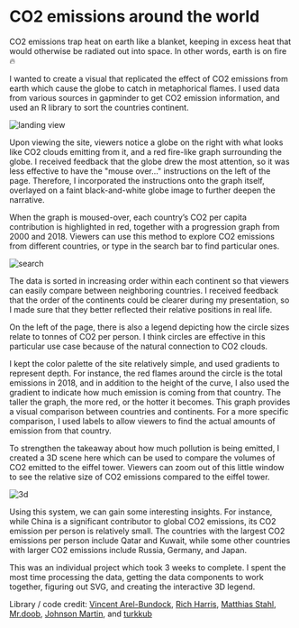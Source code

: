 # CO2 emissions around the world

CO2 emissions trap heat on earth like a blanket, keeping in excess heat that would otherwise be 
radiated out into space. In other words, earth is on fire 🔥  

I wanted to create a visual that replicated the effect of CO2 emissions 
from earth which cause the globe to catch in metaphorical flames. I used data from various 
sources in gapminder to get CO2 emission information, and used an R library to sort the countries 
continent.

![landing view](https://www.dropbox.com/s/ke41snyf3fqbzbv/landing.png?dl=1)

Upon viewing the site, viewers notice a globe on the right with what looks like CO2 clouds 
emitting from it, and a red fire-like graph surrounding the globe. I received feedback that 
the globe drew the most attention, so it was less effective to have the "mouse over..." 
instructions on the left of the page. Therefore, I incorporated the instructions onto 
the graph itself, overlayed on a faint black-and-white globe image to further deepen the narrative.

When the graph is moused-over, each country’s CO2 per capita contribution is highlighted in red, 
together with a progression graph from 2000 and 2018. Viewers can use this method to explore CO2 
emissions from different countries, or type in the search bar to find particular ones.

![search](https://www.dropbox.com/s/p1w7p2x72s0des3/search.gif?dl=1)

The data is sorted in increasing order within each continent so that viewers can easily compare 
between neighboring countries. I received feedback that the order of the continents could be 
clearer during my presentation, so I made sure that they better reflected their relative positions in real life.

On the left of the page, there is also a legend depicting how the circle sizes relate to tonnes 
of CO2 per person. I think circles are effective in this particular use case because of the 
natural connection to CO2 clouds.

I kept the color palette of the site relatively simple, and used gradients to represent depth.
For instance, the red flames around the circle is the total emissions in 2018, and in addition to 
the height of the curve, I also used the gradient to indicate how much emission is coming from 
that country. The taller the graph, the more red, or the hotter it becomes. This graph provides 
a visual comparison between countries and continents. For a more specific comparison, I used 
labels to allow viewers to find the actual amounts of emission from that country.

To strengthen the takeaway about how much pollution is being emitted, I created a 3D scene here 
which can be used to compare the volumes of CO2 emitted to the eiffel tower. Viewers can zoom out 
of this little window to see the relative size of CO2 emissions compared to the eiffel tower.

![3d](https://www.dropbox.com/s/3dwx0d4feksyaby/3d.gif?dl=1)

Using this system, we can gain some interesting insights. For instance, while China is a 
significant contributor to global CO2 emissions, its CO2 emission per person is relatively small.
The countries with the largest CO2 emissions per person include Qatar and Kuwait, while some other 
countries with larger CO2 emissions include Russia, Germany, and Japan.

This was an individual project which took 3 weeks to complete. I spent the most time processing 
the data, getting the data components to work together, figuring out SVG, and creating the interactive 3D legend.

Library / code credit: [Vincent Arel-Bundock](https://github.com/vincentarelbundock/countrycode),
[Rich Harris](https://github.com/Rich-Harris), [Matthias Stahl](https://github.com/higsch),
[Mr.doob](https://github.com/mrdoob), [Johnson Martin](https://blendswap.com/profile/122633),
and [turkkub](https://www.flaticon.com/authors/turkkub)